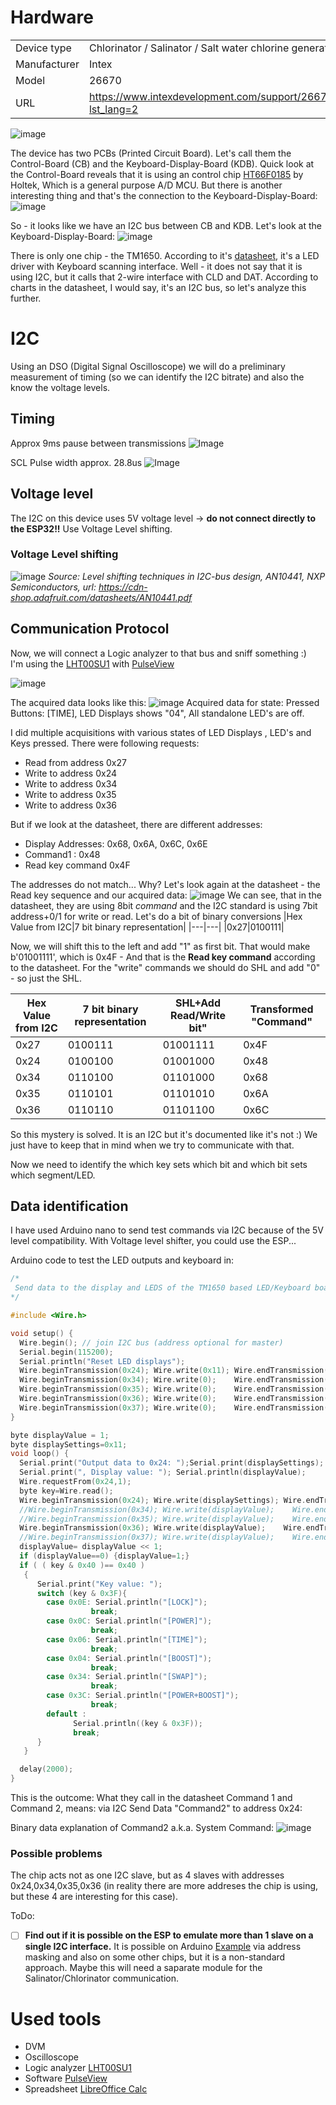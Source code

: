 # Hardware
| | |
|----|----|
|Device type|Chlorinator / Salinator / Salt water chlorine generator|
|Manufacturer|Intex|
|Model|26670|
|URL|https://www.intexdevelopment.com/support/26670/productdetail?lst_lang=2|

![image](https://github.com/aelias-eu/open-pool-control-module/assets/71124636/53268200-36d2-4510-a99d-1985ac8555df)


The device has two PCBs (Printed Circuit Board). Let's call them the Control-Board (CB) and the Keyboard-Display-Board (KDB).
Quick look at the Control-Board reveals that it is using an control chip [HT66F0185](https://datasheet.lcsc.com/lcsc/1810010214_Holtek-Semicon-HT66F0185_C81481.pdf) by Holtek, Which is a general purpose A/D MCU. But there is another interesting thing and that's the connection to the Keyboard-Display-Board:
![image](https://github.com/aelias-eu/open-pool-control-module/assets/71124636/3642bd01-eb4b-4c7a-8ae5-577d9a6d2d70)

So - it looks like we have an I2C bus between CB and KDB.
Let's look at the Keyboard-Display-Board:
![image](https://github.com/aelias-eu/open-pool-control-module/assets/71124636/71c18893-f580-4531-bad6-c72e5386f779)

There is only one chip - the TM1650. According to it's [datasheet](https://github.com/maxint-rd/TM16xx/blob/master/documents/LED%20driver%20TM1650%20v2.1%20EN.pdf), it's a LED driver with Keyboard scanning interface.  Well - it does not say that it is using I2C, but it calls that 2-wire interface with CLD and DAT. According to charts in the datasheet, I would say, it's an I2C bus, so let's analyze this further.

# I2C
Using an DSO (Digital Signal Oscilloscope) we will do a preliminary measurement of timing (so we can identify the I2C bitrate) and also the know the voltage levels.

## Timing
Approx 9ms pause between transmissions
![Image](https://github.com/users/aelias-eu/projects/3/assets/71124636/0cd080c4-25f0-442c-ac6b-393191f060ae)

SCL Pulse width approx.  28.8us
![Image](https://github.com/users/aelias-eu/projects/3/assets/71124636/18cf7536-315f-4e62-bf81-332fc88fc793)

## Voltage level
The I2C on this device uses 5V voltage level -> **do not connect directly to the ESP32!!**
Use Voltage Level shifting.

### Voltage Level shifting
![image](https://github.com/aelias-eu/open-pool-control-module/assets/71124636/3109b3a3-3bf7-42cd-88b1-d8994b045582)
*Source: Level shifting techniques in I2C-bus design, AN10441, NXP Semiconductors, url: https://cdn-shop.adafruit.com/datasheets/AN10441.pdf*

## Communication Protocol
Now, we will connect a Logic analyzer to that bus and sniff something :)  
I'm using the [LHT00SU1](https://sigrok.org/wiki/Noname_LHT00SU1) with [PulseView](https://sigrok.org/wiki/PulseView)

![image](https://github.com/aelias-eu/open-pool-control-module/assets/71124636/1b440afc-2610-4e66-b283-141ffc31b929)

The acquired data looks like this:
![image](https://github.com/aelias-eu/open-pool-control-module/assets/71124636/57479c8d-6449-4e1f-93ec-af6544aaf55d)
Acquired data for state: Pressed Buttons: [TIME], LED Displays shows "04", All standalone LED's are off.

I did multiple acquisitions with various states of LED Displays , LED's and Keys pressed. 
There were following requests:
 * Read from address 0x27
 * Write to address 0x24
 * Write to address 0x34
 * Write to address 0x35
 * Write to address 0x36

But if we look at the datasheet, there are different addresses:
* Display Addresses: 0x68, 0x6A, 0x6C, 0x6E
* Command1 : 0x48
* Read key command 0x4F

The addresses do not match... Why?
Let's look again at the datasheet - the Read key sequence and our acquired data:
![image](https://github.com/aelias-eu/open-pool-control-module/assets/71124636/0f700216-7649-4797-a79b-fbb722c70cb9)
We can see, that in the datasheet, they are using 8bit *command* and the I2C standard is using 7bit address+0/1 for write or read.
Let's do a bit of binary conversions
|Hex Value from I2C|7 bit binary representation|
|---|---|
|0x27|0100111|

Now, we will shift this to the left and add "1" as first bit. That would make b'01001111', which is 0x4F - And that is the **Read key command** according to the datasheet. For the "write" commands we should do SHL and add "0" - so just the SHL.

|Hex Value from I2C|7 bit binary representation|SHL+Add Read/Write bit"|Transformed "Command"|
|---|---|---|---|
|0x27|0100111|01001111|0x4F|
|0x24|0100100|01001000|0x48|
|0x34|0110100|01101000|0x68|
|0x35|0110101|01101010|0x6A|
|0x36|0110110|01101100|0x6C|

So this mystery is solved. It is an I2C but it's documented like it's not :) We just have to keep that in mind when we try to communicate with that.

Now we need to identify the which key sets which bit and which bit sets which segment/LED.

## Data identification
I have used Arduino nano to send test commands via I2C because of the 5V level compatibility. With Voltage level shifter, you could use the ESP...

Arduino code to test the LED outputs and keyboard in:
```c++
/*
 Send data to the display and LEDS of the TM1650 based LED/Keyboard board from Intex Chlorinator
*/

#include <Wire.h>

void setup() {
  Wire.begin(); // join I2C bus (address optional for master)
  Serial.begin(115200);
  Serial.println("Reset LED displays");
  Wire.beginTransmission(0x24); Wire.write(0x11); Wire.endTransmission();   // According to manual: It's the Command "Display ON, Brightness Level" 
  Wire.beginTransmission(0x34); Wire.write(0);    Wire.endTransmission();  
  Wire.beginTransmission(0x35); Wire.write(0);    Wire.endTransmission();    
  Wire.beginTransmission(0x36); Wire.write(0);    Wire.endTransmission(); 
  Wire.beginTransmission(0x37); Wire.write(0);    Wire.endTransmission();   
}

byte displayValue = 1;
byte displaySettings=0x11;
void loop() { 
  Serial.print("Output data to 0x24: ");Serial.print(displaySettings);
  Serial.print(", Display value: "); Serial.println(displayValue);
  Wire.requestFrom(0x24,1);
  byte key=Wire.read();
  Wire.beginTransmission(0x24); Wire.write(displaySettings); Wire.endTransmission();  // Send setting (brightness & display on/off
  //Wire.beginTransmission(0x34); Wire.write(displayValue);    Wire.endTransmission();  // Right LED Display
  //Wire.beginTransmission(0x35); Wire.write(displayValue);    Wire.endTransmission();  // Left LED Display
  Wire.beginTransmission(0x36); Wire.write(displayValue);    Wire.endTransmission();   // Status LEDs
  //Wire.beginTransmission(0x37); Wire.write(displayValue);    Wire.endTransmission();  // This is unused
  displayValue= displayValue << 1;
  if (displayValue==0) {displayValue=1;}
  if ( ( key & 0x40 )== 0x40 )
   {
      Serial.print("Key value: ");
      switch (key & 0x3F){
        case 0x0E: Serial.println("[LOCK]");
                  break;
        case 0x0C: Serial.println("[POWER]");
                  break;
        case 0x06: Serial.println("[TIME]");
                  break;
        case 0x04: Serial.println("[BOOST]");
                  break;
        case 0x34: Serial.println("[SWAP]");
                  break;
        case 0x3C: Serial.println("[POWER+BOOST]");
                  break;
        default : 
              Serial.println((key & 0x3F));
              break;
      }
   }

  delay(2000);
}
```
This is the outcome:
What they call in the datasheet Command 1 and Command 2, means: via I2C Send Data "Command2" to address 0x24:

Binary data explanation  of Command2 a.k.a. System Command:
![image](https://github.com/aelias-eu/open-pool-control-module/assets/71124636/80b40237-544a-4c44-95a7-5363728fda2c)

### Possible problems
The chip acts not as one I2C slave, but as 4 slaves with addresses 0x24,0x34,0x35,0x36 (in reality there are more addreses the chip is using, but these 4 are interesting for this case).

ToDo:
 - [ ] **Find out if it is possible on the ESP to emulate more than 1 slave on a single I2C interface.** It is possible on Arduino  [Example](https://github.com/alexisgaziello/TwoWireSimulator) via address masking and also on some other chips, but it is a non-standard approach. Maybe this will need a saparate module for the Salinator/Chlorinator communication.


# Used tools
 - DVM
 - Oscilloscope
 - Logic analyzer [LHT00SU1](https://sigrok.org/wiki/Noname_LHT00SU1)
 - Software [PulseView](https://sigrok.org/wiki/PulseView)
 - Spreadsheet [LibreOffice Calc](https://www.libreoffice.org/discover/calc/)
